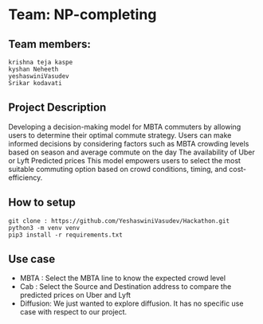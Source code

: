 # Team: NP-completing

## Team members:
	krishna teja kaspe
	kyshan Neheeth
	yeshaswiniVasudev
	Srikar kodavati
 
## Project Description
Developing a decision-making model for MBTA commuters by allowing users to determine their optimal commute strategy. Users can make informed decisions by considering factors such as 
	MBTA crowding levels based on season and average commute on the day
	The availability of Uber or Lyft 
	Predicted prices 
 This model empowers users to select the most suitable commuting option based on crowd conditions, timing, and cost-efficiency.


## How to setup
	git clone : https://github.com/YeshaswiniVasudev/Hackathon.git
	python3 -m venv venv
	pip3 install -r requirements.txt

## Use case
- MBTA : Select the MBTA line to know the expected crowd level
- Cab : Select the Source and Destination address to compare the predicted prices on Uber and Lyft
- Diffusion: We just wanted to explore diffusion. It has no specific use case with respect to our project. 
